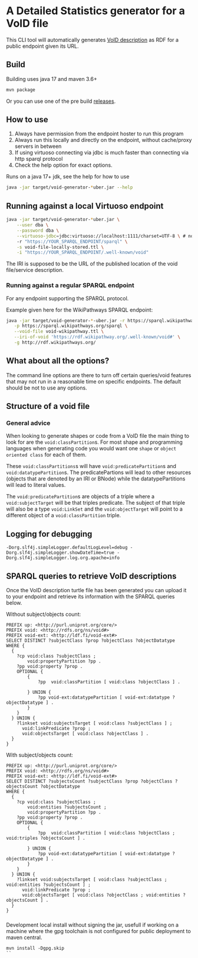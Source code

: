 # A Detailed Statistics generator for a VoID file

This CLI tool will automatically generates [VoID description](https://www.w3.org/TR/void/) as RDF for a public endpoint given its URL.

## Build

Building uses java 17 and maven 3.6+

```sh
mvn package
```

Or you can use one of the pre build [releases](https://github.com/JervenBolleman/void-generator/releases).

## How to use

1. Always have permission from the endpoint hoster to run this program
2. Always run this locally and directly on the endpoint, without cache/proxy servers in between
3. If using virtuoso connecting via jdbc is much faster than connecting via http sparql protocol
4. Check the help option for exact options.

Runs on a java 17+ jdk, see the help for how to use
```sh
java -jar target/void-generator-*uber.jar --help
```


## Running against a local Virtuoso endpoint

```sh
java -jar target/void-generator-*uber.jar \
    --user dba \
    --password dba \
    --virtuoso-jdbc=jdbc:virtuoso://localhost:1111/charset=UTF-8 \ # note the localhost and "isql-t" port
    -r "https://YOUR_SPARQL_ENDPOINT/sparql" \
    -s void-file-locally-stored.ttl \
    -i "https://YOUR_SPARQL_ENDPOINT/.well-known/void"
```

The IRI is supposed to be the URL of the published location of the void file/service description.

### Running against a regular SPARQL endpoint

For any endpoint supporting the SPARQL protocol.

Example given here for the WikiPathways SPARQL endpoint:

```sh
java -jar target/void-generator-*-uber.jar -r https://sparql.wikipathways.org/sparql \
   -p https://sparql.wikipathways.org/sparql \
   --void-file void-wikipathway.ttl \
   --iri-of-void 'https://rdf.wikipathway.org/.well-known/void#' \
   -g http://rdf.wikipathways.org/
```

## What about all the options?

The command line options are there to turn off certain queries/void features that may not run in a reasonable time on specific endpoints. The default should be not to use any options.


## Structure of a void file

### General advice

When looking to generate shapes or code from a VoID file the main thing to look for are the `void:classPartition`s. For most shape and programming languages when generating code you would want one `shape` or `object oriented class` for each of them.

These `void:classPartitions`s will have `void:predicatePartition`s and `void:datatypePartition`s. The predicatePartions will lead to other resources (objects that are denoted by an IRI or BNode) while the datatypePartitions will lead to literal values.

The `void:predicatePartition`s are objects of a triple where a `void:subjectTarget` will be that triples predicate. The subject of that triple will also be a type `void:LinkSet` and the `void:objectTarget` will point to a different object of a `void:classPartition` triple.

## Logging for debugging

`-Dorg.slf4j.simpleLogger.defaultLogLevel=debug -Dorg.slf4j.simpleLogger.showDateTime=true -Dorg.slf4j.simpleLogger.log.org.apache=info`

## SPARQL queries to retrieve VoID descriptions

Once the VoID description turtle file has been generated you can upload it to your endpoint and retrieve its information with the SPARQL queries below.

Without subject/objects count:

```sparql
PREFIX up: <http://purl.uniprot.org/core/>
PREFIX void: <http://rdfs.org/ns/void#>
PREFIX void-ext: <http://ldf.fi/void-ext#>
SELECT DISTINCT ?subjectClass ?prop ?objectClass ?objectDatatype
WHERE {
  {
    ?cp void:class ?subjectClass ;
        void:propertyPartition ?pp .
    ?pp void:property ?prop .
    OPTIONAL {
        {
            ?pp  void:classPartition [ void:class ?objectClass ] .
        	
        } UNION {
            ?pp void-ext:datatypePartition [ void-ext:datatype ?objectDatatype ] .
        }
    }
  } UNION {
    ?linkset void:subjectsTarget [ void:class ?subjectClass ] ;
      void:linkPredicate ?prop ;
      void:objectsTarget [ void:class ?objectClass ] .
  }
}
```

With subject/objects count:

```sparql
PREFIX up: <http://purl.uniprot.org/core/>
PREFIX void: <http://rdfs.org/ns/void#>
PREFIX void-ext: <http://ldf.fi/void-ext#>
SELECT DISTINCT ?subjectsCount ?subjectClass ?prop ?objectClass ?objectsCount ?objectDatatype
WHERE {
  {
    ?cp void:class ?subjectClass ;
        void:entities ?subjectsCount ;
        void:propertyPartition ?pp .
    ?pp void:property ?prop .
    OPTIONAL {
        {
            ?pp  void:classPartition [ void:class ?objectClass ; void:triples ?objectsCount ] .
        	
        } UNION {
            ?pp void-ext:datatypePartition [ void-ext:datatype ?objectDatatype ] .
        }
    }
  } UNION {
    ?linkset void:subjectsTarget [ void:class ?subjectClass ; void:entities ?subjectsCount ] ;
      void:linkPredicate ?prop ;
      void:objectsTarget [ void:class ?objectClass ; void:entities ?objectsCount ] .
  }
}
```

###

Development local install without signing the jar, usefull if working on a machine where
the gpg toolchain is not configured for public deployment to maven central.

```
mvn install -Dgpg.skip
``
